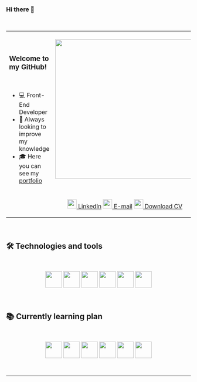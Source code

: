 ### Hi there 👋
<br>

<table border="0" cellspacing="0" cellpadding="0">
  <tr>
    <td style="border: 0";>
      <h3>Welcome to my GitHub!</h3> <br>

- 💻 Front-End Developer
- 📙 Always looking to improve my knowledge
- 🎓 Here you can see my <a href="https://gabtech1.github.io/Portfolio/">portfolio</a>

<br>
  
<p>
  
  </p>
    </td>
    <td style="border: 0";>
    <br>
      <img width="380" src="https://github-readme-stats-sigma-five.vercel.app/api/top-langs/?username=Gabtech1&layout=compact&theme=tokyonight&border_radius=10px"/>
      <br>
      <br>
      <p align="center"> <br>
  <a href="https://www.linkedin.com/in/gabriel-aparecido-da-paix%C3%A3o-118a88226/" alt="Linkedin" target="_blank">
  <img width="25px" src="https://cdn.jsdelivr.net/gh/devicons/devicon/icons/linkedin/linkedin-original.svg"> LinkedIn</a>
  <a href="mailto:GabrielAp.dev@hotmail.com" alt="E-mail" target="_blank">
  <img width="25px" src="https://cdn.discordapp.com/attachments/1003743714247716958/1075814133661978686/icons8-mail-100.png" > E-mail</a>
  <a href="https://drive.google.com/file/d/1v-la6LR8vR-BNn9yp2LxkEcTHuKsIMSk/view?usp=share_link" alt="CV" target="_blank">
  <img width="25px" src="https://cdn.discordapp.com/attachments/1003743714247716958/1070553557859831828/icons8-resume-48.png" > Download CV</a>
  </p>
    </td>
  </tr>
</table>
<br>

## 🛠 Technologies and tools
<br>
<p align="center">
<img width="45" src="https://cdn.jsdelivr.net/gh/devicons/devicon/icons/git/git-plain.svg"/>
<img width="45" src="https://cdn.discordapp.com/attachments/1003743714247716958/1070554374201430056/icons8-github-48.png" />
<img width="45" src="https://cdn.jsdelivr.net/gh/devicons/devicon/icons/html5/html5-plain-wordmark.svg"/>
<img width="45" src="https://cdn.jsdelivr.net/gh/devicons/devicon/icons/css3/css3-plain-wordmark.svg" />
<img width="45" src="https://cdn.jsdelivr.net/gh/devicons/devicon/icons/javascript/javascript-plain.svg"/>
<img width="45" src="https://cdn.jsdelivr.net/gh/devicons/devicon/icons/figma/figma-original.svg"/>       
</p>
<br>

## 📚 Currently learning plan 
<br>
<p align="center">
<img width="45" src="https://cdn.jsdelivr.net/gh/devicons/devicon/icons/react/react-original-wordmark.svg" />
<img width="45" src="https://cdn.jsdelivr.net/gh/devicons/devicon/icons/angularjs/angularjs-original.svg"
 />
<img width="45" src="https://cdn.jsdelivr.net/gh/devicons/devicon/icons/vuejs/vuejs-original-wordmark.svg" />
<img width="45" src="https://cdn.jsdelivr.net/gh/devicons/devicon/icons/nodejs/nodejs-plain.svg"/>
<img width="45" src="https://cdn.jsdelivr.net/gh/devicons/devicon/icons/typescript/typescript-original.svg" />
<img width="45" src="https://cdn.jsdelivr.net/gh/devicons/devicon/icons/mysql/mysql-original-wordmark.svg" />
</p>
<br>

---

